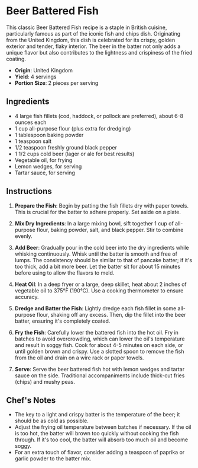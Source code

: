 # Beer Battered Fish

This classic Beer Battered Fish recipe is a staple in British cuisine, particularly famous as part of the iconic fish and chips dish. Originating from the United Kingdom, this dish is celebrated for its crispy, golden exterior and tender, flaky interior. The beer in the batter not only adds a unique flavor but also contributes to the lightness and crispiness of the fried coating.

- **Origin**: United Kingdom
- **Yield**: 4 servings
- **Portion Size**: 2 pieces per serving

## Ingredients

- 4 large fish fillets (cod, haddock, or pollock are preferred), about 6-8 ounces each
- 1 cup all-purpose flour (plus extra for dredging)
- 1 tablespoon baking powder
- 1 teaspoon salt
- 1/2 teaspoon freshly ground black pepper
- 1 1/2 cups cold beer (lager or ale for best results)
- Vegetable oil, for frying
- Lemon wedges, for serving
- Tartar sauce, for serving

## Instructions

1. **Prepare the Fish**: Begin by patting the fish fillets dry with paper towels. This is crucial for the batter to adhere properly. Set aside on a plate.

2. **Mix Dry Ingredients**: In a large mixing bowl, sift together 1 cup of all-purpose flour, baking powder, salt, and black pepper. Stir to combine evenly.

3. **Add Beer**: Gradually pour in the cold beer into the dry ingredients while whisking continuously. Whisk until the batter is smooth and free of lumps. The consistency should be similar to that of pancake batter; if it's too thick, add a bit more beer. Let the batter sit for about 15 minutes before using to allow the flavors to meld.

4. **Heat Oil**: In a deep fryer or a large, deep skillet, heat about 2 inches of vegetable oil to 375°F (190°C). Use a cooking thermometer to ensure accuracy.

5. **Dredge and Batter the Fish**: Lightly dredge each fish fillet in some all-purpose flour, shaking off any excess. Then, dip the fillet into the beer batter, ensuring it's completely coated.

6. **Fry the Fish**: Carefully lower the battered fish into the hot oil. Fry in batches to avoid overcrowding, which can lower the oil's temperature and result in soggy fish. Cook for about 4-5 minutes on each side, or until golden brown and crispy. Use a slotted spoon to remove the fish from the oil and drain on a wire rack or paper towels.

7. **Serve**: Serve the beer battered fish hot with lemon wedges and tartar sauce on the side. Traditional accompaniments include thick-cut fries (chips) and mushy peas.

## Chef's Notes

- The key to a light and crispy batter is the temperature of the beer; it should be as cold as possible.
- Adjust the frying oil temperature between batches if necessary. If the oil is too hot, the batter will brown too quickly without cooking the fish through. If it's too cool, the batter will absorb too much oil and become soggy.
- For an extra touch of flavor, consider adding a teaspoon of paprika or garlic powder to the batter mix.